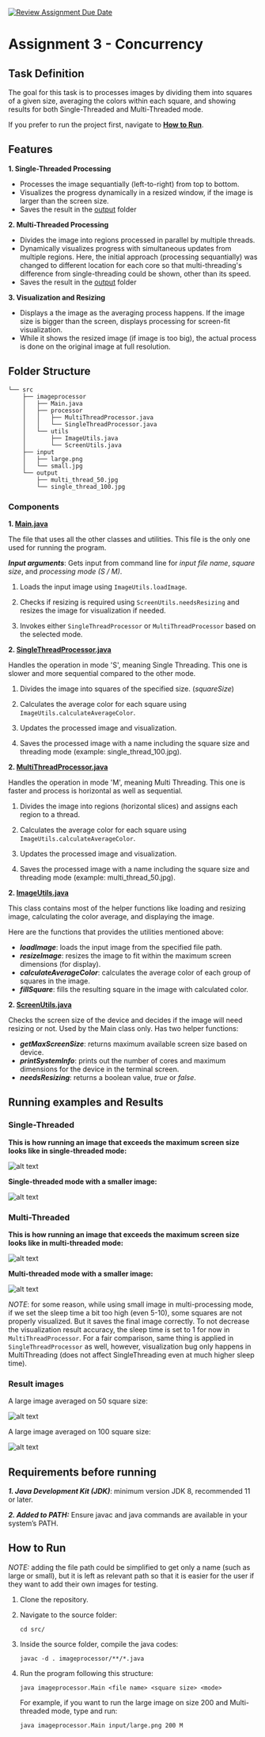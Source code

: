[![Review Assignment Due Date](https://classroom.github.com/assets/deadline-readme-button-22041afd0340ce965d47ae6ef1cefeee28c7c493a6346c4f15d667ab976d596c.svg)](https://classroom.github.com/a/YybNWfh8)

# Assignment 3 - Concurrency

## Task Definition

The goal for this task is to processes images by dividing them into squares of a given size, averaging the colors within each square, and showing results for both Single-Threaded and Multi-Threaded mode. 

If you prefer to run the project first, navigate to **[How to Run](#how-to-run)**.

## Features

**1. Single-Threaded Processing**

 - Processes the image sequantially (left-to-right) from top to bottom.
 - Visualizes the progress dynamically in a resized window, if the image is larger than the screen size.
 - Saves the result in the [output](src/output/) folder

**2. Multi-Threaded Processing**

 - Divides the image into regions processed in parallel by multiple threads. 
 - Dynamically visualizes progress with simultaneous updates from multiple regions. Here, the initial approach (processing sequantially) was changed to different location for each core so that multi-threading's difference from single-threading could be shown, other than its speed.
 - Saves the result in the [output](src/output/) folder

**3. Visualization and Resizing**

 - Displays a the image as the averaging process happens. If the image size is bigger than the screen, displays processing for screen-fit visualization.
 - While it shows the resized image (if image is too big), the actual process is done on the original image at full resolution.


## Folder Structure
```
└── src
    ├── imageprocessor
    │   ├── Main.java
    │   ├── processor
    │   │   ├── MultiThreadProcessor.java
    │   │   └── SingleThreadProcessor.java
    │   └── utils
    │       ├── ImageUtils.java
    │       └── ScreenUtils.java
    ├── input
    │   ├── large.png
    │   └── small.jpg
    └── output
        ├── multi_thread_50.jpg
        └── single_thread_100.jpg
```

### Components 

**1. [Main.java](src/imageprocessor/Main.java)** 

The file that uses all the other classes and utilities. This file is the only one used for running the program.

***Input arguments***: Gets input from command line for *input file name*, *square size*, and *processing mode (S / M)*.

1. Loads the input image using ```ImageUtils.loadImage```. 

2. Checks if resizing is required using ```ScreenUtils.needsResizing``` and resizes the image for visualization if needed. 

3. Invokes either ```SingleThreadProcessor``` or ```MultiThreadProcessor``` based on the selected mode.

**2. [SingleThreadProcessor.java](src/imageprocessor/processor/SingleThreadProcessor.java)** 

Handles the operation in mode 'S', meaning Single Threading. This one is slower and more sequential compared to the other mode.

1. Divides the image into squares of the specified size. (*squareSize*)

2. Calculates the average color for each square using ```ImageUtils.calculateAverageColor```.

3. Updates the processed image and visualization.

4. Saves the processed image with a name including the square size and threading mode (example: single_thread_100.jpg).

**2. [MultiThreadProcessor.java](src/imageprocessor/processor/MultiThreadProcessor.java)** 

Handles the operation in mode 'M', meaning Multi Threading. This one is faster and process is horizontal as well as sequential.

1. Divides the image into regions (horizontal slices) and assigns each region to a thread.

2. Calculates the average color for each square using ```ImageUtils.calculateAverageColor```.

3. Updates the processed image and visualization.

4. Saves the processed image with a name including the square size and threading mode (example: multi_thread_50.jpg).

**2. [ImageUtils.java](src/imageprocessor/utils/ImageUtils.java)** 

This class contains most of the helper functions like loading and resizing image, calculating the color average, and displaying the image.

Here are the functions that provides the utilities mentioned above:

 - ***loadImage***: loads the input image from the specified file path.
 - ***resizeImage***: resizes the image to fit within the maximum screen dimensions (for display).
 - ***calculateAverageColor***: calculates the average color of each group of squares in the image.
 - ***fillSquare***: fills the resulting square in the image with calculated color.

**2. [ScreenUtils.java](src/imageprocessor/utils/ScreenUtils.java)** 

Checks the screen size of the device and decides if the image will need resizing or not. Used by the Main class only. Has two helper functions:

 - ***getMaxScreenSize***: returns maximum available screen size based on device.
 - ***printSystemInfo***: prints out the number of cores and maximum dimensions for the device in the terminal screen.
 - ***needsResizing***: returns a boolean value, *true* or *false*.

## Running examples and Results 

### Single-Threaded

**This is how running an image that exceeds the maximum screen size looks like in single-threaded mode:**

![alt text](screenshots/large_single.png)

**Single-threaded mode with a smaller image:**

![alt text](screenshots/small_single.png)

### Multi-Threaded

**This is how running an image that exceeds the maximum screen size looks like in multi-threaded mode:** 

![alt text](screenshots/large_multi.png)

**Multi-threaded mode with a smaller image:**

![alt text](screenshots/small_multi.png)

*NOTE*: for some reason, while using small image in multi-processing mode, if we set the sleep time a bit too high (even 5-10), some squares are not properly visualized. But it saves the final image correctly. To not decrease the visualization result accuracy, the sleep time is set to 1 for now in ```MultiThreadProcessor```. For a fair comparison, same thing is applied in ```SingleThreadProcessor``` as well, however, visualization bug only happens in MultiThreading (does not affect SingleThreading even at much higher sleep time).


### Result images

A large image averaged on 50 square size:

![alt text](src/output/single_thread_50.jpg)

A large image averaged on 100 square size:

![alt text](src/output/single_thread_100.jpg)


## Requirements before running

***1. Java Development Kit (JDK)***: minimum version JDK 8, recommended 11 or later.

***2. Added to PATH:*** Ensure javac and java commands are available in your system’s PATH.

## How to Run

*NOTE:* adding the file path could be simplified to get only a name (such as large or small), but it is left as relevant path so that it is easier for the user if they want to add their own images for testing.

1. Clone the repository.

2. Navigate to the source folder:

    ```cd src/```

3. Inside the source folder, compile the java codes:

    ```javac -d . imageprocessor/**/*.java```

4. Run the program following this structure:

    ```java imageprocessor.Main <file name> <square size> <mode>```

    For example, if you want to run the large image on size 200 and Multi-threaded mode, type and run:

    ```java imageprocessor.Main input/large.png 200 M```
